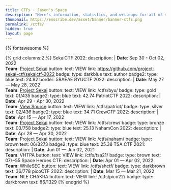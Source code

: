```yaml
---
title: CTFs · Jason's Space
description: "Here's information, statistics, and writeups for all of my previous cybersecurity Capture the Flag (CTF) competitions."
thumbnail: https://enscribe.dev/asset/banner/banner-ctfs.png
permalink: /ctfs/
hidden: true
layout: page
---
```


{% fontawesome %}

{% grid columns:2 %}
<i class="fa-solid fa-music" style="color:#E9D3B6"></i> SekaiCTF 2022:
    description: |
        <b>Date</b>: Sep 30 - Oct 02, 2022<br>
        <b>Team</b>: <a href="https://sekai.team/"><i class="fa-solid fa-music"></i> Project Sekai</a>
    button:
        text: VIEW
        link: https://github.com/project-sekai-ctf/sekaictf-2022
    badge:
        type: darkblue
        text: <i class="fa-solid fa-pen-nib"></i> author
    badge2:
        type: blue
        text: <i class="fa-solid fa-flag"></i> 24.82
    border: 5BAEAE
<i class="fa-solid fa-shield-cat" style="color:#E9D3B6"></i> BYUCTF 2022:
    description: |
        <b>Date</b>: May 27 — May 28, 2022<br>
        <b>Team</b>: <a href="https://sekai.team/"><i class="fa-solid fa-music"></i> Project Sekai</a>
    button:
        text: VIEW
        link: /ctfs/byu/
    badge:
        type: gold
        text: <i class="fa-solid fa-ranking-star"></i> 01/435
    badge2:
        type: blue
        text: <i class="fa-solid fa-flag"></i> 42.74
<i class="fa-solid fa-flag-usa" style="color:#E9D3B6"></i> PatriotCTF 2022:
    description: |
        <b>Date</b>: Apr 29 - Apr 30, 2022<br>
        <b>Team</b>: <a href="https://ctftime.org/team/175828"><i class="fa-solid fa-file-code"></i> View Source</a>
    button:
        text: VIEW
        link: /ctfs/patriot/
    badge:
        type: silver
        text: <i class="fa-solid fa-ranking-star"></i> 02/436
    badge2:
        type: blue
        text: <i class="fa-solid fa-flag"></i> 34.71
<i class="fa-solid fa-people-group" style="color:#E9D3B6"></i> CrewCTF 2022:
    description: |
        <b>Date</b>: Apr 15 — Apr 17, 2022<br>
        <b>Team</b>: <a href="https://sekai.team/"><i class="fa-solid fa-music"></i> Project Sekai</a>
    button:
        text: VIEW
        link: /ctfs/crew/
    badge:
        type: bronze
        text: <i class="fa-solid fa-ranking-star"></i> 03/758
    badge2:
        type: blue
        text: <i class="fa-solid fa-flag"></i> 25.13
<i class="fa-solid fa-shield-halved" style="color:#E9D3B6"></i> NahamCon 2022:
    description: |
        <b>Date</b>: Apr 28 — Apr 30, 2022<br>
        <b>Team</b>: <a href="https://sekai.team/"><i class="fa-solid fa-music"></i> Project Sekai</a>
    button:
        text: VIEW
        link: /ctfs/naham/
    badge:
        type: brown
        text: <i class="fa-solid fa-ranking-star"></i> 06/3273
    badge2:
        type: blue
        text: <i class="fa-solid fa-flag"></i> 25.38
<i class="fa-solid fa-school" style="color:#E9D3B6"></i> TSA CTF 2021:
    description: |
        <b>Date</b>: Jun 01 — Jun 02, 2021<br>
        <b>Team</b>: VHTPA
    button:
        text: VIEW
        link: /ctfs/tsa21/
    badge:
        type: brown
        text: <i class="fa-solid fa-ranking-star"></i> 07/~55
<i class="fa-solid fa-user-astronaut" style="color:#E9D3B6"></i> Space Heroes CTF:
    description: |
        <b>Date</b>: Apr 01 — Apr 02, 2022<br>
        <b>Team</b>: WhileSEC
    button:
        text: VIEW
        link: /ctfs/shctf/
    badge:
        type: darkbrown
        text: <i class="fa-solid fa-ranking-star"></i> 36/778
<i class="fa-solid fa-graduation-cap" style="color:#E9D3B6"></i> picoCTF 2022:
    description: |
        <b>Date</b>: Mar 15 — Mar 21, 2022<br>
        <b>Team</b>: NLE CHAKRA
    button:
        text: VIEW
        link: /ctfs/pico22/
    badge:
        type: darkbrown
        text: <i class="fa-solid fa-ranking-star"></i> 86/1329
{% endgrid %}


